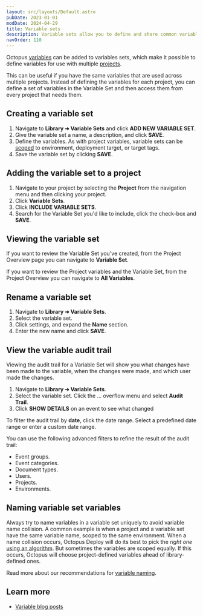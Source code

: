 ```yaml
---
layout: src/layouts/Default.astro
pubDate: 2023-01-01
modDate: 2024-04-29
title: Variable sets
description: Variable sets allow you to define and share common variables between your Octopus projects.
navOrder: 110
---
```


Octopus [variables](/docs/projects/variables/) can be added to variables sets, which make it possible to define variables for use with multiple [projects](/docs/projects).

This can be useful if you have the same variables that are used across multiple projects. Instead of defining the variables for each project, you can define a set of variables in the Variable Set and then access them from every project that needs them.

## Creating a variable set

1. Navigate to **Library ➜ Variable Sets** and click **ADD NEW VARIABLE SET**.
2. Give the variable set a name, a description, and click **SAVE**.
3. Define the variables. As with project variables, variable sets can be [scoped](/docs/projects/variables/getting-started/#scoping-variables) to environment, deployment target, or target tags.
4. Save the variable set by clicking **SAVE**.

## Adding the variable set to a project

1. Navigate to your project by selecting the **Project** from the navigation menu and then clicking your project.
2. Click **Variable Sets**.
3. Click **INCLUDE VARIABLE SETS**.
4. Search for the Variable Set you'd like to include, click the check-box and **SAVE**.

## Viewing the variable set

If you want to review the Variable Set you've created, from the Project Overview page you can navigate to **Variable Set**.

If you want to review the Project variables and the Variable Set, from the Project Overview you can navigate to **All Variables**.

## Rename a variable set

1. Navigate to **Library ➜ Variable Sets**.
2. Select the variable set.
3. Click settings, and expand the **Name** section.
4. Enter the new name and click **SAVE**.

## View the variable audit trail

Viewing the audit trail for a Variable Set will show you what changes have been made to the variable, when the changes were made, and which user made the changes.  

1. Navigate to **Library ➜ Variable Sets**.
2. Select the variable set. Click the ... overflow menu and select **Audit Trail**.
3. Click **SHOW DETAILS** on an event to see what changed

To filter the audit trail by **date**, click the date range. Select a predefined date range or enter a custom date range.

You can use the following advanced filters to refine the result of the audit trail:

- Event groups.
- Event categories.
- Document types.
- Users.
- Projects.
- Environments.

## Naming variable set variables

Always try to name variables in a variable set uniquely to avoid variable name collision. A common example is when a project and a variable set have the same variable name, scoped to the same environment. When a name collision occurs, Octopus Deploy will do its best to pick the *right one* [using an algorithm](/docs/projects/variables/getting-started/#scope-specificity). But sometimes the variables are scoped equally. If this occurs, Octopus will choose project-defined variables ahead of library-defined ones.

Read more about our recommendations for [variable naming](/docs/getting-started/best-practices/variables/#variable-naming).

## Learn more

- [Variable blog posts](https://octopus.com/blog/tag/variables)